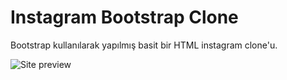 # Instagram Bootstrap Clone

Bootstrap kullanılarak yapılmış basit bir HTML instagram clone'u.

![Site preview](image/gif.gif 'Site Preview')